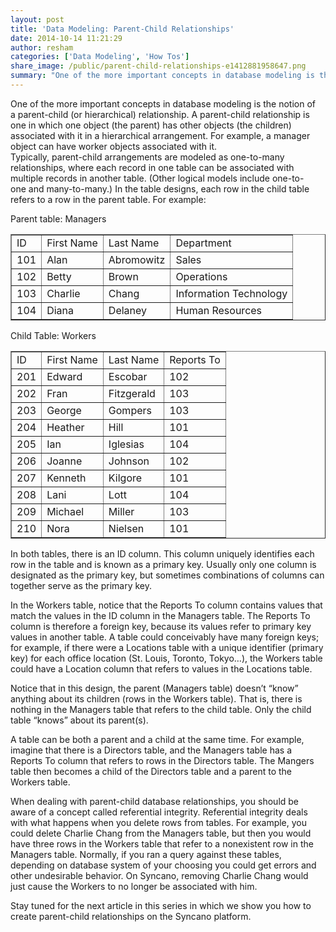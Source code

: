 ```yaml
---
layout: post
title: 'Data Modeling: Parent-Child Relationships'
date: 2014-10-14 11:21:29
author: resham
categories: ['Data Modeling', 'How Tos']
share_image: /public/parent-child-relationships-e1412881958647.png
summary: "One of the more important concepts in database modeling is the notion of a parent-child (or hierarchical) relationship. A parent-child relationship is one in which one object (the parent) has other objects (the children) associated with it in a hierarchical arrangement. For example, a manager object can have worker objects associated with it."
---
```

<div>One of the more important concepts in database modeling is the notion of a parent-child (or <wbr />hierarchical) relationship. A parent-child relationship is one in which one object (the parent) has other objects (the children) associated with it in a hierarchical arrangement. For example, a manager object can have worker objects associated with it.</div>
<!--more-->
Typically, parent-child arrangements are modeled as one-to-many relationships, where each record in one table can be associated with multiple records in another table. (Other logical models include one-to-one and many-<wbr />to-many.) In the table designs, each row in the child table refers to a row in the parent table. For example:

Parent table: Managers
<table border="1" cellspacing="0" cellpadding="0">
<tbody>
<tr>
<td>ID</td>
<td>First Name</td>
<td>Last Name</td>
<td>Department</td>
</tr>
<tr>
<td>101</td>
<td>Alan</td>
<td>Abromowitz</td>
<td>Sales</td>
</tr>
<tr>
<td>102</td>
<td>Betty</td>
<td>Brown</td>
<td>Operations</td>
</tr>
<tr>
<td>103</td>
<td>Charlie</td>
<td>Chang</td>
<td>Information Technology</td>
</tr>
<tr>
<td>104</td>
<td>Diana</td>
<td>Delaney</td>
<td>Human Resources</td>
</tr>
</tbody>
</table>
Child Table: Workers
<table border="1" cellspacing="0" cellpadding="0">
<tbody>
<tr>
<td>ID</td>
<td>First Name</td>
<td>Last Name</td>
<td>Reports To</td>
</tr>
<tr>
<td>201</td>
<td>Edward</td>
<td>Escobar</td>
<td>102</td>
</tr>
<tr>
<td>202</td>
<td>Fran</td>
<td>Fitzgerald</td>
<td>103</td>
</tr>
<tr>
<td>203</td>
<td>George</td>
<td>Gompers</td>
<td>103</td>
</tr>
<tr>
<td>204</td>
<td>Heather</td>
<td>Hill</td>
<td>101</td>
</tr>
<tr>
<td>205</td>
<td>Ian</td>
<td>Iglesias</td>
<td>104</td>
</tr>
<tr>
<td>206</td>
<td>Joanne</td>
<td>Johnson</td>
<td>102</td>
</tr>
<tr>
<td>207</td>
<td>Kenneth</td>
<td>Kilgore</td>
<td>101</td>
</tr>
<tr>
<td>208</td>
<td>Lani</td>
<td>Lott</td>
<td>104</td>
</tr>
<tr>
<td>209</td>
<td>Michael</td>
<td>Miller</td>
<td>103</td>
</tr>
<tr>
<td>210</td>
<td>Nora</td>
<td>Nielsen</td>
<td>101</td>
</tr>
</tbody>
</table>
In both tables, there is an ID column. This column uniquely identifies each row in the table and is known as a primary key. Usually only one column is designated as the primary key, but sometimes combinations of columns can together serve as the primary key.

In the Workers table, notice that the Reports To column contains values that match the values in the ID column in the Managers table. The Reports To column is therefore a foreign key, because its values refer to primary key values in another table. A table could conceivably have many foreign keys; for example, if there were a Locations table with a unique identifier (primary key) for each office location (St. Louis, Toronto, Tokyo…), the Workers table could have a Location column that refers to values in the Locations table.

Notice that in this design, the parent (Managers table) doesn’t “know” anything about its children (rows in the Workers table). That is, there is nothing in the Managers table that refers to the child table. Only the child table “knows” about its parent(s).

A table can be both a parent and a child at the same time. For example, imagine that there is a Directors table, and the Managers table has a Reports To column that refers to rows in the Directors table. The Mangers table then becomes a child of the Directors table and a parent to the Workers table.

When dealing with parent-child database relationships, you should be aware of a concept called referential integrity. Referential integrity deals with what happens when you delete rows from tables. For example, you could delete Charlie Chang from the Managers table, but then you would have three rows in the Workers table that refer to a nonexistent row in the Managers table. Normally, if you ran a query against these tables, depending on database system of your choosing you could get errors and other undesirable behavior. On Syncano, removing Charlie Chang would just cause the Workers to no longer be associated with him.

Stay tuned for the next article in this series in which we show you how to create parent-child relationships on the Syncano platform.